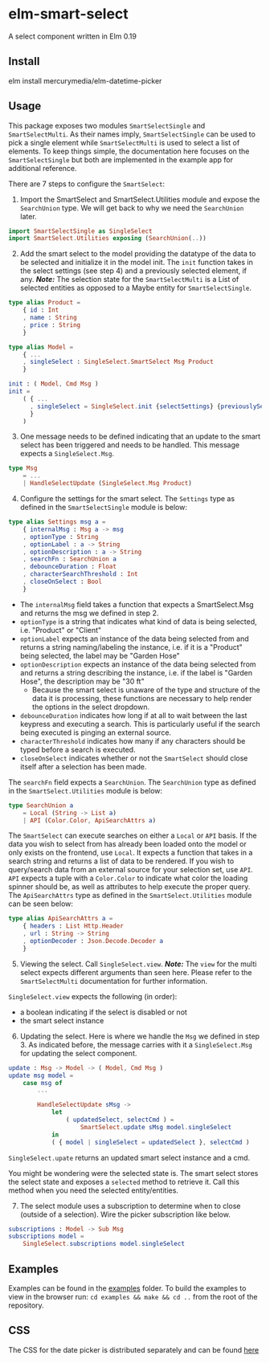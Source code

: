 # elm-smart-select
A select component written in Elm 0.19

## Install
elm install mercurymedia/elm-datetime-picker

## Usage
This package exposes two modules `SmartSelectSingle` and `SmartSelectMulti`. As their names imply, `SmartSelectSingle` can be used to pick a single element while `SmartSelectMulti` is used to select a list of elements. To keep things simple, the documentation here focuses on the `SmartSelectSingle` but both are implemented in the example app for additional reference.

There are 7 steps to configure the `SmartSelect`:

1. Import the SmartSelect and SmartSelect.Utilities module and expose the `SearchUnion` type. We will get back to why we need the `SearchUnion` later.

```elm
import SmartSelectSingle as SingleSelect
import SmartSelect.Utilities exposing (SearchUnion(..))
```

2. Add the smart select to the model providing the datatype of the data to be selected and initialize it in the model init. The `init` function takes in the select settings (see step 4) and a previously selected element, if any. **_Note:_** The selection state for the `SmartSelectMulti` is a List of selected entities as opposed to a Maybe entity for `SmartSelectSingle`.

```elm
type alias Product =
    { id : Int
    , name : String
    , price : String
    }

type alias Model =
    { ...
    , singleSelect : SingleSelect.SmartSelect Msg Product
    }

init : ( Model, Cmd Msg )
init =
    ( { ...
      , singleSelect = SingleSelect.init {selectSettings} {previouslySelected}
      }
    )
```

3. One message needs to be defined indicating that an update to the smart select has been triggered and needs to be handled. This message expects a `SingleSelect.Msg`.

```elm
type Msg
    = ...
    | HandleSelectUpdate (SingleSelect.Msg Product)
```

4. Configure the settings for the smart select. The `Settings` type as defined in the `SmartSelectSingle` module is below:

```elm
type alias Settings msg a =
    { internalMsg : Msg a -> msg
    , optionType : String
    , optionLabel : a -> String
    , optionDescription : a -> String
    , searchFn : SearchUnion a
    , debounceDuration : Float
    , characterSearchThreshold : Int
    , closeOnSelect : Bool
    }
```

- The `internalMsg` field takes a function that expects a SmartSelect.Msg and returns the msg we defined in step 2.
- `optionType` is a string that indicates what kind of data is being selected, i.e. "Product" or "Client"
- `optionLabel` expects an instance of the data being selected from and returns a string naming/labeling the instance, i.e. if it is a "Product" being selected, the label may be "Garden Hose"
- `optionDescription` expects an instance of the data being selected from and returns a string describing the instance, i.e. if the label is "Garden Hose", the description may be "30 ft"
    - Because the smart select is unaware of the type and structure of the data it is processing, these functions are necessary to help render the options in the select dropdown.
- `debounceDuration` indicates how long if at all to wait between the last keypress and executing a search. This is particularly useful if the search being executed is pinging an external source.
- `characterThreshold` indicates how many if any characters should be typed before a search is executed.
- `closeOnSelect` indicates whether or not the `SmartSelect` should close itself after a selection has been made.

The `searchFn` field expects a `SearchUnion`. The `SearchUnion` type as defined in the `SmartSelect.Utilities` module is below:

```elm
type SearchUnion a
    = Local (String -> List a)
    | API (Color.Color, ApiSearchAttrs a)
```

The `SmartSelect` can execute searches on either a `Local` or `API` basis. If the data you wish to select from has already been loaded onto the model or only exists on the frontend, use `Local`.
It expects a function that takes in a search string and returns a list of data to be rendered. If you wish to query/search data from an external source for your selection set, use `API`. `API` expects a tuple with a `Color.Color` to indicate what color the loading spinner should be, as well as attributes to help execute the proper query. The `ApiSearchAttrs` type as defined in the `SmartSelect.Utilities` module can be seen below:

```elm
type alias ApiSearchAttrs a =
    { headers : List Http.Header
    , url : String -> String
    , optionDecoder : Json.Decode.Decoder a
    }
```

5. Viewing the select. Call `SingleSelect.view`. **_Note:_** The `view` for the multi select expects different arguments than seen here. Please refer to the `SmartSelectMulti` documentation for further information.

`SingleSelect.view` expects the following (in order):
- a boolean indicating if the select is disabled or not
- the smart select instance

6. Updating the select. Here is where we handle the `Msg` we defined in step 3. As indicated before, the message carries with it a `SingleSelect.Msg` for updating the select component. 

```elm
update : Msg -> Model -> ( Model, Cmd Msg )
update msg model =
    case msg of
        ...

        HandleSelectUpdate sMsg ->
            let
                ( updatedSelect, selectCmd ) =
                    SmartSelect.update sMsg model.singleSelect
            in
            ( { model | singleSelect = updatedSelect }, selectCmd )
```

`SingleSelect.upate` returns an updated smart select instance and a cmd.

You might be wondering were the selected state is. The smart select stores the select state and exposes a `selected` method to retrieve it. Call this method when you need the selected entity/entities.

7. The select module uses a subscription to determine when to close (outside of a selection). Wire the picker subscription like below.

```elm
subscriptions : Model -> Sub Msg
subscriptions model =
    SingleSelect.subscriptions model.singleSelect
```

## Examples

Examples can be found in the [examples](https://github.com/mercurymedia/elm-smart-select/tree/master/examples) folder. To build the examples to view in the browser run: `cd examples && make && cd ..` from the root of the repository.

## CSS

The CSS for the date picker is distributed separately and can be found [here](https://github.com/mercurymedia/elm-smart-select/tree/master/css)
